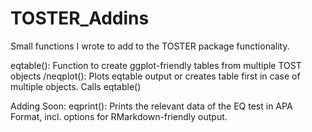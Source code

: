 # TOSTER_Addins
Small functions I wrote to add to the TOSTER package functionality. 

eqtable(): Function to create ggplot-friendly tables from multiple TOST objects
/neqplot(): Plots eqtable output or creates table first in case of multiple objects. Calls eqtable()

Adding Soon: 
eqprint(): Prints the relevant data of the EQ test in APA Format, incl. options for RMarkdown-friendly output.
